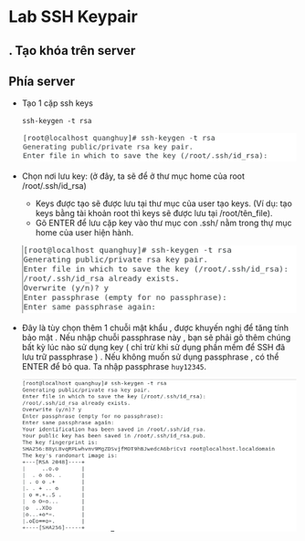 # Lab SSH Keypair

## . Tạo khóa trên server
## Phía server
- Tạo 1 cặp ssh keys
    ```
    ssh-keygen -t rsa
    ```
    
   ![](./anh/1.png)
   
- Chọn nơi lưu key: (ở đây, ta sẽ để ở thư mục home của root /root/.ssh/id_rsa)

    - Keys được tạo sẽ được lưu tại thư mục của user tạo keys. (Ví dụ: tạo keys bằng tài khoản root thì keys sẽ được lưu tại /root/tên_file).
    - Gõ ENTER để lưu cặp key vào thư mục con .ssh/ nằm trong thự mục home của user hiện hành.

   ![](./anh/2.png)
   
- Đây là tùy chọn thêm 1 chuỗi mật khẩu , được khuyến nghị để tăng tính bảo mật . Nếu nhập chuỗi passphrase này , bạn sẽ phải gõ thêm chúng bất kỳ lúc nào sử dụng key ( chỉ trừ khi sử dụng phần mềm để SSH đã lưu trữ passphrase ) . Nếu không muốn sử dụng passphrase , có thể ENTER để bỏ qua. Ta nhập passphrase `huy12345`.

   ![](./anh/3.png)
  
  
